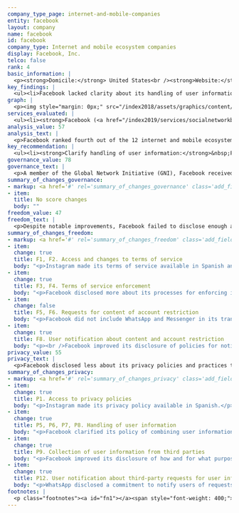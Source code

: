 ```yaml
---
company_type_page: internet-and-mobile-companies
entity: facebook
layout: company
name: facebook
id: facebook
company_type: Internet and mobile ecosystem companies
display: Facebook, Inc.
telco: false
rank: 4
basic_information: | 
  <p><strong>Domicile:</strong> United States<br /><strong>Website:</strong> <a href="https://www.facebook.com">www.facebook.com</a>&nbsp;<br /><strong>Download company report:</strong> <a href="/index2019/assets/static/download/Facebook2019.pdf">English</a></p>
key_findings: | 
  <ul><li>Facebook lacked clarity about its handling of user information and about what it does to keep user data secure&mdash;including policies limiting employee access to user data and for handling data breaches.</li><li>Facebook improved disclosure of how it enforces its own rules, but it disclosed less than in previous years about how it responds to government requests to remove content or deactivate accounts.</li><li>While Facebook failed to disclose enough about its policies and practices affecting users&rsquo; freedom of expression and privacy, its relatively high place in the ranking was due, in part, to greater transparency about policies related to government demands.</li></ul>
graph: | 
  <p><img style="margin: 0px;" src="/index2018/assets/graphics/content/scores_company4.png" /></p>
services_evaluated: | 
  <ul><li><strong>Facebook (<a href="/index2019/services/socialnetworkblog/">Social networking &amp; blog</a>)</strong></li><li><strong>Instagram (<a href="/index2019/services/videophoto/">Video &amp; photo sharing</a>)</strong></li><li><strong>Messenger (<a href="/index2019/services/messagingvoip/">Messaging &amp; VoIP</a>)</strong></li><li><strong>WhatsApp (<a href="/index2019/services/messagingvoip/">Messaging &amp; VoIP</a>)</strong></li></ul>
analysis_value: 57
analysis_text: | 
  <p>Facebook ranked fourth out of the 12 internet and mobile ecosystem companies evaluated,<a href="#fn1"><sup><strong>1</strong></sup></a> disclosing less about policies and practices affecting freedom of expression and privacy than Microsoft, Verizon Media,<a href="#fn2"><sup><strong>2</strong></sup></a> and Google.<a href="#fn3"><sup><strong>3</strong></sup></a> While it introduced a raft of policy changes over the last year in response to scrutiny by the public and lawmakers over its unclear content moderation policies<a href="#fn4"><sup><strong>4</strong></sup></a> and its mishandling of user data, these changes still fell short in key areas.<a href="#fn5"><sup><strong>5</strong></sup></a> Although Facebook improved its disclosure of actions it took to police content as a result of violations of its own rules, it disclosed less than in previous years about how it responds to third party requests to remove content or deactivate accounts. While it made numerous revisions to its privacy policy that clarified different aspects of how it handles user data, these steps still fell vastly short of giving users a clear picture of its data collection and sharing policies&mdash;or clear options to control what is being collected and shared. Facebook also lacked clarity about what it does to keep user data secure, including whether it monitors employee access to user data and its policies for handling data breaches. As in previous years, Facebook&rsquo;s grievance and remedy mechanisms remained among the weakest of any company in the RDR Index.</p><hr /><p><strong>Facebook, Inc.</strong> operates social networking platforms for users globally.</p><p><strong>Market cap:</strong> USD 510.5 billion<a href="#fn6"><sup><strong>6</strong></sup></a><br /><strong>NasdaqGS:</strong> FB</p>
key_recommendation: | 
  <ul><li><strong>Clarify handling of user information:</strong>&nbsp;Facebook should disclose more about its handling of user information and its policies to keep user information secure.</li><li><strong>Improve human rights due diligence:</strong>&nbsp;Facebook should demonstrate it carries out human rights risk assessments on existing products and services, as well as on its terms of service enforcement, its use of automated decision-making, and its targeted advertising policies and practices.</li><li><strong>Improve appeals mechanisms:</strong>&nbsp;Facebook should improve its grievance and remedy mechanisms for users whose freedom of expression and privacy are violated by the company&rsquo;s policies and practices.</li></ul>
governance_value: 78
governance_text: | 
  <p>A member of the Global Network Initiative (GNI), Facebook received the third-best governance score among the 12 internet and mobile ecosystem companies evaluated, behind Microsoft and Verizon Media. While it published a clear commitment to respect and protect human rights to freedom of expression and privacy (G1), it disclosed little about its due diligence efforts aimed at ensuring that its business operations and practices actually protect these rights in practice (G4). For instance, it disclosed nothing about whether it conducts risk assessments around its targeted advertising policies and practices, or about its use of automated decision-making technologies (G4). Facebook also had one of the lowest scores of any company in the RDR Index for its appeals mechanisms&mdash;even after introducing improvements to its appeals process over the last year. In April 2018, Facebook (the social network) unveiled a new process for remedying wrongful takedowns, but it was not clear if the scope of this appeals mechanism includes any type of violation to its Community Guidelines.<a href="#fn7"><sup><strong>7</strong></sup></a> Meanwhile, the company lacked a clear appeal mechanism for users to seek remedy when they feel that Facebook has violated their privacy.</p>
summary_of_changes_governance:
- markup: <a href='#' rel='summary_of_changes_governance' class='add_fieldset dashicons-before dashicons-plus'><span>Add fieldset</span></a>
- item:
  title: No score changes
  body: ""
freedom_value: 47
freedom_text: | 
  <p>Despite notable improvements, Facebook failed to disclose enough about its policies affecting freedom of expression, and scored below most of its U.S. peers in this category. It provided relatively clear information about its rules and what types of activity and content are prohibited on its services (F3): it received one of the top scores on this indicator, after Microsoft. While Facebook published its first ever Community Standards Enforcement Report in May 2018<a href="#fn8"><sup><strong>8</strong></sup></a>&mdash;making it one of just four companies in the RDR Index to disclose data about the nature and volume of content it removed, or accounts it restricted for rules violations (F4)&mdash;this data applied just to Facebook (the social network) and not to Instagram, WhatsApp, or Messenger.</p><p>Facebook also disclosed significantly less than in previous years about its process for handling and complying with government requests to restrict content or accounts (F5-F7). Whereas its previous transparency reports specified that data about compliance with government requests applied to all services, Facebook&rsquo;s latest transparency report (January - June 2018) failed to state if the data included information about WhatsApp or Messenger (F5, F6). The company&rsquo;s overall score in the freedom of expression category declined this year as a result.</p>
summary_of_changes_freedom:
- markup: <a href='#' rel='summary_of_changes_freedom' class='add_fieldset dashicons-before dashicons-plus'><span>Add fieldset</span></a>
- item:
  change: true
  title: F1, F2. Access and changes to terms of service
  body: "<p>Instagram made its terms of service available in Spanish and clarified its policy for directly notifying users of changes.</p>"
- item:
  change: true
  title: F3, F4. Terms of service enforcement
  body: "<p>Facebook disclosed more about its processes for enforcing its rules, and published more data about actions it took to enforce these terms.</p>"
- item:
  change: false
  title: F5, F6. Requests for content of account restriction
  body: "<p>Facebook did not include WhatsApp and Messenger in its transparency report, and disclosed less than previously about its process for responding to private requests for Instagram. It also published less data about government requests to restrict content or accounts.</p>"
- item:
  change: true
  title: F8. User notification about content and account restriction
  body: "<p><br />Facebook improved its disclosure of policies for notifying users who attempt to access content that has been restricted.</p>"
privacy_value: 55
privacy_text: | 
  <p>Facebook disclosed less about its privacy policies and practices than most of its U.S. peers, including Microsoft, Apple, Google, and Verizon Media. While it made numerous revisions to its privacy policies that clarified different aspects of how it handles user data, those revisions fell short of giving users a clear picture of its data collection and sharing policies&mdash;or of options for users to control what is being collected and shared. It remained among the least transparent of any internet and mobile ecosystem company about options users have to control how their data is used, including for the purposes of targeted advertising (P7). Facebook was also less transparent than Google, Apple, Microsoft, and Verizon Media about its policies for keeping user data secure (P13-P18): it revealed little about its policies for limiting employee access to user data (P13), and disclosed nothing about its policies for handling data breaches (P15).</p><p>In contrast, Facebook&rsquo;s clarifications about ways users can obtain their data (P8) earned it the top score on that indicator. Of the internet and mobile ecosystem companies evaluated, it was among the most transparent about its handling of government and other types of third-party requests for user information (P10-P12), and was one of the few companies to commit to notifying users of government requests for their data (P12). Like other U.S. companies, Facebook did not divulge the exact number of requests received for user data under the Foreign Intelligence Surveillance Act (FISA) or National Security Letters (NSLs), or the actions it took in response to these requests, since it is prohibited by law from doing so.<a href="#fn9"><sup><strong>9</strong></sup></a> Facebook provided end-to-end encryption by default for WhatsApp, and gave Messenger users the option to enable end-to-end encryption, although it is not on by default. In contrast, it failed to disclose any information about its encryption practices for Instagram (P16).</p>
summary_of_changes_privacy:
- markup: <a href='#' rel='summary_of_changes_privacy' class='add_fieldset dashicons-before dashicons-plus'><span>Add fieldset</span></a>
- item:
  change: true
  title: P1. Access to privacy policies
  body: "<p>Instagram made its privacy policy available in Spanish.</p>"
- item:
  change: true
  title: P5, P6, P7, P8. Handling of user information
  body: "<p>Facebook clarified its policy of combining user information across some of its different services, and disclosed more about its data retention policies. It also clarified options for users to control and obtain their information.</p>"
- item:
  change: true
  title: P9. Collection of user information from third parties
  body: "<p>Facebook improved its disclosure of how and for what purposes it tracks users across the internet.</p>"
- item:
  change: true
  title: P12. User notification about third-party requests for user information
  body: "<p>WhatsApp disclosed a commitment to notify users of requests for their user information when possible.</p>"
footnotes: | 
  <p class="footnotes"><a id="fn1"></a><span style="font-weight: 400;">[1]</span> The research period for the 2019 Index ran from January 13, 2018 to February 8, 2019. Policies that came into effect after February 8, 2019 were not evaluated in this Index.</p><p class="footnotes"><a id="fn2"></a><span style="font-weight: 400;">[2]</span> Oath, which provides a range of communications services including Yahoo Mail and Tumblr, updated its name to Verizon Media on January 7, 2019.</p><p class="footnotes"><a id="fn3"></a><span style="font-weight: 400;">[3]</span> For Facebook&rsquo;s performance in the 2018 Index, see: <a href="/index2018/companies/facebook">rankingdigitalrights.org/index2018/companies/facebook</a>&nbsp;</p><p class="footnotes"><a id="fn4"></a><span style="font-weight: 400;">[4]</span> Julia Carrie Wong and Olivia Solon, &ldquo;Facebook releases content moderation guidelines &ndash; rules long kept secret,&rdquo; Guardian, April 24, 2018. <a href="https://www.theguardian.com/technology/2018/apr/24/facebook-releases-content-moderation-guidelines-secret-rules">www.theguardian.com/technology/2018/apr/24/facebook-releases-content-moderation-guidelines-secret-rules</a>&nbsp;</p><p class="footnotes"><a id="fn5"></a><span style="font-weight: 400;">[5]</span> Kieran Corcoran, &ldquo;Facebook is overhauling its privacy settings in response to the Cambridge Analytica scandal,&rdquo; Business Insider, March 28, 2018, <a href="https://www.businessinsider.com/facebook-overhauls-privacy-settings-after-cambridge-analytica-scandal-2018-3">www.businessinsider.com/facebook-overhauls-privacy-settings-after-cambridge-analytica-scandal-2018-3</a>&nbsp;</p><p class="footnotes"><a id="fn6"></a><span style="font-weight: 400;">[6]</span> Bloomberg Markets, Accessed April 18, 2019, <a href="https://www.bloomberg.com/quote/FB:US">www.bloomberg.com/quote/FB:US</a>&nbsp;</p><p class="footnotes"><a id="fn7"></a><span style="font-weight: 400;">[7]</span> &ldquo;Publishing Our Internal Enforcement Guidelines and Expanding Our Appeals Process,&rdquo; Facebook, April 24, 2018, <a href="https://newsroom.fb.com/news/2018/04/comprehensive-community-standards/">newsroom.fb.com/news/2018/04/comprehensive-community-standards</a>&nbsp;</p><p class="footnotes"><a id="fn8"></a><span style="font-weight: 400;">[8]</span> &ldquo;Community Standards Enforcement Report,&rdquo; Facebook, <a href="https://transparency.facebook.com/community-standards-enforcement">transparency.facebook.com/community-standards-enforcement</a>&nbsp;&nbsp;</p><p class="footnotes"><a id="fn9"></a><span style="font-weight: 400;">[9]</span> &ldquo;USA FREEDOM Act of 2015,&rdquo; Pub. L. No. 114&ndash;23 (2015), <a href="https://www.congress.gov/bill/114th-congress/house-bill/2048">www.congress.gov/bill/114th-congress/house-bill/2048</a>&nbsp;</p>
---
```

